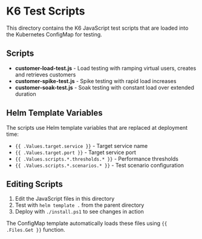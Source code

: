 # K6 Test Scripts

This directory contains the K6 JavaScript test scripts that are loaded into the Kubernetes ConfigMap for testing.

## Scripts

- **customer-load-test.js** - Load testing with ramping virtual users, creates and retrieves customers
- **customer-spike-test.js** - Spike testing with rapid load increases 
- **customer-soak-test.js** - Soak testing with constant load over extended duration

## Helm Template Variables

The scripts use Helm template variables that are replaced at deployment time:

- `{{ .Values.target.service }}` - Target service name
- `{{ .Values.target.port }}` - Target service port
- `{{ .Values.scripts.*.thresholds.* }}` - Performance thresholds
- `{{ .Values.scripts.*.scenarios.* }}` - Test scenario configuration

## Editing Scripts

1. Edit the JavaScript files in this directory
2. Test with `helm template .` from the parent directory
3. Deploy with `./install.ps1` to see changes in action

The ConfigMap template automatically loads these files using `{{ .Files.Get }}` function.